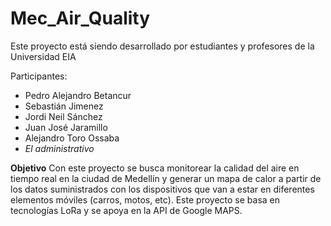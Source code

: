 # Mec_Air_Quality

Este proyecto está siendo desarrollado por estudiantes y profesores de la Universidad EIA

Participantes:
*	Pedro Alejandro Betancur
*	Sebastián Jimenez
*	Jordi Neil Sánchez
*	Juan José Jaramillo
*	Alejandro Toro Ossaba
*	*El administrativo*

**Objetivo**
Con este proyecto se busca monitorear la calidad del aire en tiempo real en la ciudad de Medellín y generar un mapa de calor a partir de los datos suministrados con los dispositivos que van a estar en diferentes elementos móviles (carros, motos, etc).
Este proyecto se basa en tecnologías LoRa y se apoya en la API de Google MAPS.
